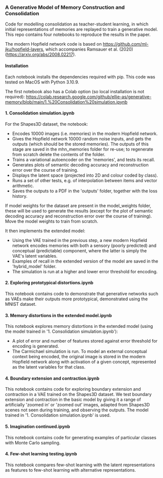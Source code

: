 
### A Generative Model of Memory Construction and Consolidation

Code for modelling consolidation as teacher-student learning, in which initial representations of memories are replayed to train a generative model. This repo contains four notebooks to reproduce the results in the paper.

The modern Hopfield network code is based on https://github.com/ml-jku/hopfield-layers, which accompanies Ramsauer et al. (2020) (https://arxiv.org/abs/2008.02217).

#### Installation

Each notebook installs the dependencies required with pip. This code was tested on MacOS with Python 3.10.9.

The first notebook also has a Colab option (so local installation is not required): https://colab.research.google.com/github/ellie-as/generative-memory/blob/main/1.%20Consolidation%20simulation.ipynb 

#### 1. Consolidation simulation.ipynb

For the Shapes3D dataset, the notebook:

* Encodes 10000 images (i.e. memories) in the modern Hopfield network.
* Gives the Hopfield network 10000 random noise inputs, and gets the outputs (which should be the stored memories). The outputs of this stage are saved in the mhn_memories folder for re-use; to regenerate from scratch delete the contents of the folder.
* Trains a variational autoencoder on the 'memories', and tests its recall.
* Generates plots of semantic decoding accuracy and reconstruction error over the course of training.
* Displays the latent space (projected into 2D and colour coded by class).
* Runs a set of other tests, e.g. of interpolation between items and vector arithmetic.
* Saves the outputs to a PDF in the 'outputs' folder, together with the loss history.

If model weights for the dataset are present in the model_weights folder, these will be used to generate the results (except for the plot of semantic decoding accuracy and reconstruction error over the course of training). Move the model weights to train from scratch. 

It then implements the extended model:
* Using the VAE trained in the previous step, a new modern Hopfield network encodes memories with both a sensory (poorly predicted) and conceptual (predictable) component, where the latter is simply the VAE's latent variables.
* Examples of recall in the extended version of the model are saved in the 'hybrid_model' folder.
* The simulation is run at a higher and lower error threshold for encoding.

#### 2. Exploring prototypical distortions.ipynb

This notebook contains code to demonstrate that generative networks such as VAEs make their outputs more prototypical, demonstrated using the MNIST dataset. 

#### 3. Memory distortions in the extended model.ipynb

This notebook explores memory distortions in the extended model (using the model trained in '1. Consolidation simulation.ipynb'):

* A plot of error and number of features stored against error threshold for encoding is generated.
* The Carmichael simulation is run. To model an external conceptual context being encoded, the original image is stored in the modern Hopfield network along with activation of a given concept, represented as the latent variables for that class. 

#### 4. Boundary extension and contraction.ipynb

This notebook contains code for exploring boundary extension and contraction in a VAE trained on the Shapes3D dataset. We test boundary extension and contraction in the basic model by giving it a range of artificially 'zoomed in’ or 'zoomed out’ images, adapted from Shapes3D scenes not seen during training, and observing the outputs. The model trained in '1. Consolidation simulation.ipynb' is used. 

#### 5. Imagination continued.ipynb

This notebook contains code for generating examples of particular classes with Monte Carlo sampling.

#### 4. Few-shot learning testing.ipynb

This notebook compares few-shot learning with the latent representations as features to few-shot learning with alternative representations.

